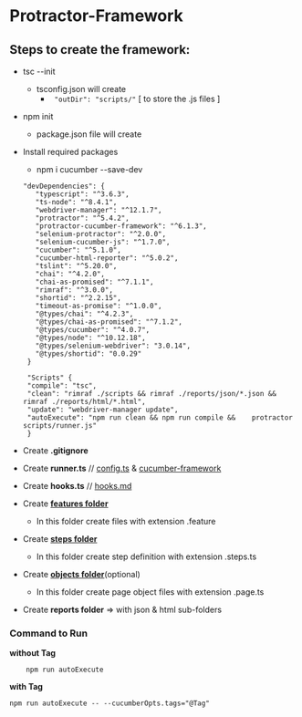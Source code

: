 # Protractor-Framework

 ## Steps to create the framework: 
 
  * tsc --init
      - tsconfig.json will create
         - ` "outDir": "scripts/"` [ to store the .js files ]
  * npm init
    - package.json file will create
  * Install required packages
       - npm i cucumber --save-dev
  
        "devDependencies": {
           "typescript": "^3.6.3",
           "ts-node": "^8.4.1",
           "webdriver-manager": "^12.1.7",
           "protractor": "^5.4.2",
           "protractor-cucumber-framework": "^6.1.3",
           "selenium-protractor": "^2.0.0",
           "selenium-cucumber-js": "^1.7.0",
           "cucumber": "^5.1.0",
           "cucumber-html-reporter": "^5.0.2",
           "tslint": "^5.20.0",
           "chai": "^4.2.0",
           "chai-as-promised": "^7.1.1",
           "rimraf": "^3.0.0",
           "shortid": "^2.2.15",
           "timeout-as-promise": "^1.0.0",
           "@types/chai": "^4.2.3",
           "@types/chai-as-promised": "^7.1.2",
           "@types/cucumber": "^4.0.7",
           "@types/node": "^10.12.18",
           "@types/selenium-webdriver": "3.0.14",
           "@types/shortid": "0.0.29"
         }   

         "Scripts" {
         "compile": "tsc",
         "clean": "rimraf ./scripts && rimraf ./reports/json/*.json && rimraf ./reports/html/*.html",
         "update": "webdriver-manager update",
         "autoExecute": "npm run clean && npm run compile &&    protractor scripts/runner.js"
         }   

  * Create **.gitignore**
  * Create **runner.ts** // [config.ts](https://github.com/angular/protractor/blob/master/lib/config.ts) & [cucumber-framework](https://www.npmjs.com/package/protractor-cucumber-framework)
  * Create **hooks.ts** // [hooks.md](https://github.com/cucumber/cucumber-js/blob/master/docs/support_files/hooks.md)
  * Create [**features folder**](https://github.com/cucumber/cucumber-js/blob/master/features/background.feature)
    * In this folder create files with extension .feature
  * Create [**steps folder**](https://github.com/cucumber/cucumber-js/blob/master/docs/support_files/step_definitions.md)
    * In this folder create step definition with extension .steps.ts
  * Create [**objects folder**](https://github.com/angular/protractor/blob/master/docs/page-objects.md)(optional)
    * In this folder create page object files with extension .page.ts
  * Create **reports folder** => with json & html sub-folders


### Command to Run

**without Tag** 

        npm run autoExecute
 
 **with Tag** 

    npm run autoExecute -- --cucumberOpts.tags="@Tag"

